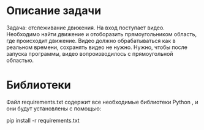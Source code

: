# Описание задачи
 Задача: отслеживание движения. На вход поступает видео. Необходимо найти движение и отоборазить прямоугольником область, где происходит движение. Видео должно обрабатываться как в реальном времени, сохранять видео не нужно. Нужно, чтобы после запуска программы, видео вопроизводилось с прямоугольной областью.

# Библиотеки 
Файл  requirements.txt содержит все необходимые библиотеки Python ,  и они будут установлены с помощью:

pip install -r requirements.txt
